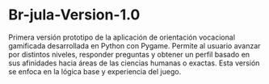 # Br-jula-Version-1.0
Primera versión prototipo de la aplicación de orientación vocacional gamificada desarrollada en Python con Pygame. Permite al usuario avanzar por distintos niveles, responder preguntas y obtener un perfil basado en sus afinidades hacia áreas de las ciencias humanas o exactas. Esta versión se enfoca en la lógica base y experiencia del juego.
